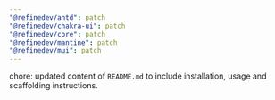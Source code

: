 ```yaml
---
"@refinedev/antd": patch
"@refinedev/chakra-ui": patch
"@refinedev/core": patch
"@refinedev/mantine": patch
"@refinedev/mui": patch
---
```


chore: updated content of `README.md` to include installation, usage and scaffolding instructions.
